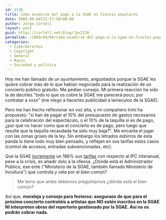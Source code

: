 ```yaml
---
id: 2136
title: Cómo evadirse del pago a la SGAE en fiestas populares
date: 2009-09-04T12:57:58+00:00
author: Jorge Cortell
layout: post
guid: https://cortell.net/blog/?p=2136
permalink: /2009/09/04/como-evadirse-del-pago-a-la-sgae-en-fiestas-populares/
categories:
  - CiberDerechos
  - Copyfight
  - General
  - Rants
  - Sociedad y polí­tica
---
```

Hoy me han llamado de un ayuntamiento, angustiados porque la SGAE les quiere cobrar más de lo que habían negociado para la realización de un concierto público gratuito. Me pedían consejo. Mi primera reacción ha sido la de decirles "todo lo que os cobre la SGAE me parecerá poco, por contratar a xxxx" (me niego a hacerles publicidad a lameculos de la SGAE).

Pero me han hecho reflexionar en voz alta, y mi compañero Irimi ha propuesto: "si han de pagar el 10% del presupuesto de gastos necesarios para la celebración del espectáculo, o el 10% de la taquilla si es de pago, ¿por qué no hacer como que el concierto es de pago, pero luego que resulte que la taquilla recaudada ha sido muy baja?". Me encanta el jugar con las zonas grises de la ley. Sin embargo los letrados esbirros de esta panda lo tiene todo muy bien pensado, y reflejan en sus tarifas estos casos (control de accesos, entradas subvencionadas, etc).

Que la SGAE <a title="https://www.internautas.org/html/5438.html" href="https://www.internautas.org/html/5438.html" target="_blank">incremente</a> un 186% sus <a title="https://www.tarifas-generales-sgae.es/" href="https://www.tarifas-generales-sgae.es/" target="_blank">tarifas</a> con respecto al IPC interanual, pese a la crisis, es añadir dolo a la ofensa. ¿Dónde está el Administrador Público, ese ente ("Ministerio de la SGAE, también llamado Ministerio de Incultura") que controla y vela por el bien común?

> Me temo que antes debemos preguntarnos ¿dónde está el bien común?

Así que, **moraleja y consejo para festeros: aseguraos de que para el próximo concierto contratéis a artistas que NO estén inscritos en la SGAE NI interpreten obras del repertorio gestionado por la SGAE. Así no os podrán cobrar nada.**